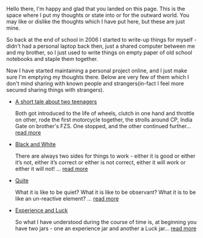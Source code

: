 Hello there, I'm happy and glad that you landed on this page. This is the space where I put my
thoughts or state into or for the outward world. You may like or dislike the thoughts which I have
put here, but these are just mine.

So back at the end of school in 2006 I started to write-up things for myself - didn't had a personal
laptop back then, just a shared computer between me and my brother, so I just used to write things
on empty paper of old school notebooks and staple them together.

Now I have started maintaining a personal project online, and I just make sure I'm emptying my
thoughts there. Below are very few of them which I don't mind sharing with known people and
strangers(in-fact I feel more secured sharing things with strangers).

- [A short tale about two teenagers](teenage-junkies.md)

  Both got introduced to the life of wheels, clutch in one hand and throttle on other, rode the
  first motorcycle together, the strolls around CP, India Gate on brother's FZS. One stopped, and
  the other continued further... [read more](teenage-junkies.md)

- [Black and White](black-white.md)

  There are always two sides for things to work - either it is good or either it’s not, either it’s
  correct or either is not correct, either it will work or either it will not!
  ... [read more](black-white.md)

- [Quite](quite.md)

  What it is like to be quiet? What it is like to be observant? What it is to be like an un-reactive
  element? ... [read more](quite.md)
  
- [Experience and Luck](experience-luck.md)

  So what I have understood during the course of time is, at beginning you have two jars - one an
  experience jar and another a Luck jar... [read more](experience-luck.md)
